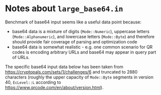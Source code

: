 # Notes about `large_base64.in`

Benchmark of base64 input seems like a useful data point because:
* base64 data is a mixture of digits (`Mode::Numeric`), uppercase letters
  (`Mode::Alphanumeric`), and lowercase letters (`Mode::Byte`) and therefore
  should provide fair coverage of parsing and optimization code
* base64 data is somewhat realistic - e.g. one common scenario for QR codes
  is encoding arbitrary URLs and base64 may appear in query part of URLs.

The specific base64 input data below has been taken from
https://cryptopals.com/sets/1/challenges/6 and truncated to 2880 characters
(roughly the upper capacity of `Mode::Byte` segments in version 40, `EcLevel::L`
according to https://www.qrcode.com/en/about/version.html).
